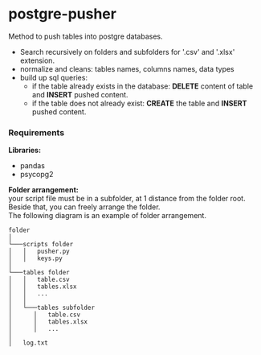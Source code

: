 # postgre-pusher
Method to push tables into postgre databases.

* Search recursively on folders and subfolders for '.csv' and '.xlsx' extension.
* normalize and cleans: tables names, columns names, data types
* build up sql queries:
  * if the table already exists in the database: **DELETE** content of table and **INSERT** pushed content.
  * if the table does not already exist: **CREATE** the table and **INSERT** pushed content.

### Requirements
**Libraries:**
* pandas 
* psycopg2

**Folder arrangement:**
<br>your script file must be in a subfolder, at 1 distance from the folder root.
<br>Beside that, you can freely arrange the folder.
<br>The following diagram is an example of folder arrangement.

```
folder   
│
└───scripts folder
│   │   pusher.py
│   │   keys.py
│          
└───tables folder
│   │   table.csv
│   │   tables.xlsx
│   │   ...
│   │
│   └───tables subfolder
│      │   table.csv
│      │   tables.xlsx
│      │   ...
│
│   log.txt
```
